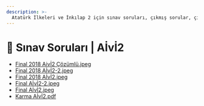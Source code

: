 ```yaml
---
description: >-
  Atatürk İlkeleri ve İnkılap 2 için sınav soruları, çıkmış sorular, çıkmışlar veya önceki senelerde çıkan sorular
---
```


# 📃 Sınav Soruları \| Aİvİ2

<!--YPackage.YGitbookIntegration-tarafından-otomatik-oluşturulmuştur-->

- [Final 2018 Aivİ2 Çözümlü.jpeg](Final%202018%20Aiv%C4%B02%20%C3%87%C3%B6z%C3%BCml%C3%BC.jpeg)
- [Final 2018 Aİvİ2-2.jpeg](Final%202018%20A%C4%B0v%C4%B02-2.jpeg)
- [Final 2018 Aİvİ2.jpeg](Final%202018%20A%C4%B0v%C4%B02.jpeg)
- [Final Aİvİ2-2.jpeg](Final%20A%C4%B0v%C4%B02-2.jpeg)
- [Final Aİvİ2.jpeg](Final%20A%C4%B0v%C4%B02.jpeg)
- [Karma Aİvİ2.pdf](Karma%20A%C4%B0v%C4%B02.pdf)

<!--YPackage.YGitbookIntegration-tarafından-otomatik-oluşturulmuştur-->
